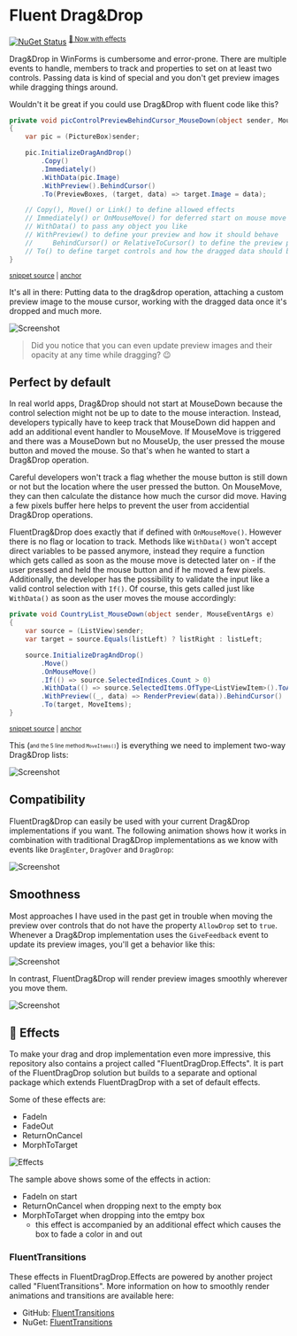 # Fluent Drag&Drop

[![NuGet Status](https://img.shields.io/nuget/v/FluentDragDrop.svg)](https://www.nuget.org/packages/FluentDragDrop/) <sup>[🔆 Now with effects](#-effects)</sup>

Drag&Drop in WinForms is cumbersome and error-prone. There are multiple events to handle, members to track and properties to set on at least two controls. Passing data is kind of special and you don't get preview images while dragging things around.

Wouldn't it be great if you could use Drag&Drop with fluent code like this?

<!-- snippet: ImmediateUsage -->
<a id='snippet-immediateusage'></a>
```cs
private void picControlPreviewBehindCursor_MouseDown(object sender, MouseEventArgs e)
{
    var pic = (PictureBox)sender;

    pic.InitializeDragAndDrop()
        .Copy()
        .Immediately()
        .WithData(pic.Image)
        .WithPreview().BehindCursor()
        .To(PreviewBoxes, (target, data) => target.Image = data);

    // Copy(), Move() or Link() to define allowed effects
    // Immediately() or OnMouseMove() for deferred start on mouse move
    // WithData() to pass any object you like
    // WithPreview() to define your preview and how it should behave
    //     BehindCursor() or RelativeToCursor() to define the preview placement
    // To() to define target controls and how the dragged data should be used on drop
}
```
<sup><a href='/src/FluentDragDropExample/TestForm.cs#L32-L51' title='Snippet source file'>snippet source</a> | <a href='#snippet-immediateusage' title='Start of snippet'>anchor</a></sup>
<!-- endSnippet -->

It's all in there: Putting data to the drag&drop operation, attaching a custom preview image to the mouse cursor, working with the dragged data once it's dropped and much more.

![Screenshot](doc/PreviewDragStyles.gif)

> Did you notice that you can even update preview images and their opacity at any time while dragging? 😉

## Perfect by default

In real world apps, Drag&Drop should not start at MouseDown because the control selection might not be up to date to the mouse interaction. Instead, developers typically have to keep track that MouseDown did happen and add an additional event handler to MouseMove. If MouseMove is triggered and there was a MouseDown but no MouseUp, the user pressed the mouse button and moved the mouse. So that's when he wanted to start a Drag&Drop operation.

Careful developers won't track a flag whether the mouse button is still down or not but the location where the user pressed the button. On MouseMove, they can then calculate the distance how much the cursor did move. Having a few pixels buffer here helps to prevent the user from accidential Drag&Drop operations. 

FluentDrag&Drop does exactly that if defined with `OnMouseMove()`. However there is no flag or location to track. Methods like `WithData()` won't accept direct variables to be passed anymore, instead they require a function which gets called as soon as the mouse move is detected later on - if the user pressed and held the mouse button and if he moved a few pixels. Additionally, the developer has the possibility to validate the input like a valid control selection with `If()`. Of course, this gets called just like `WithData()` as soon as the user moves the mouse accordingly:

<!-- snippet: DelayedUsage -->
<a id='snippet-delayedusage'></a>
```cs
private void CountryList_MouseDown(object sender, MouseEventArgs e)
{
    var source = (ListView)sender;
    var target = source.Equals(listLeft) ? listRight : listLeft;

    source.InitializeDragAndDrop()
        .Move()
        .OnMouseMove()
        .If(() => source.SelectedIndices.Count > 0)
        .WithData(() => source.SelectedItems.OfType<ListViewItem>().ToArray())
        .WithPreview((_, data) => RenderPreview(data)).BehindCursor()
        .To(target, MoveItems);
}
```
<sup><a href='/src/FluentDragDropExample/TestForm.cs#L80-L94' title='Snippet source file'>snippet source</a> | <a href='#snippet-delayedusage' title='Start of snippet'>anchor</a></sup>
<!-- endSnippet -->

This (<sub><sup>and the 5 line method `MoveItems()`</sub></sup>) is everything we need to implement two-way Drag&Drop lists:

![Screenshot](doc/RealWorld.gif)

## Compatibility

FluentDrag&Drop can easily be used with your current Drag&Drop implementations if you want. The following animation shows how it works in combination with traditional Drag&Drop implementations as we know with events like `DragEnter`, `DragOver` and `DragDrop`:

![Screenshot](doc/Compatibility.gif)

## Smoothness

Most approaches I have used in the past get in trouble when moving the preview over controls that do not have the property `AllowDrop` set to `true`. Whenever a Drag&Drop implementation uses the `GiveFeedback` event to update its preview images, you'll get a behavior like this:

![Screenshot](doc/AllowDropFalseWithoutFluent.gif)

In contrast, FluentDrag&Drop will render preview images smoothly wherever you move them.

![Screenshot](doc/AllowDropFalse.gif)

## 🔆 Effects

To make your drag and drop implementation even more impressive, this repository also contains a project called "FluentDragDrop.Effects". It is part of the FluentDragDrop solution but builds to a separate and optional package which extends FluentDragDrop with a set of default effects.

Some of these effects are: 
- FadeIn
- FadeOut
- ReturnOnCancel
- MorphToTarget

![Effects](doc/Effects.gif)

The sample above shows some of the effects in action:
- FadeIn on start
- ReturnOnCancel when dropping next to the empty box
- MorphToTarget when dropping into the emtpy box
  - this effect is accompanied by an additional effect which causes the box to fade a color in and out

### FluentTransitions

These effects in FluentDragDrop.Effects are powered by another project called "FluentTransitions". More information on how to smoothly render animations and transitions are available here:
- GitHub: [FluentTransitions](https://github.com/awaescher/FluentTransitions)
- NuGet: [FluentTransitions](https://www.nuget.org/packages/FluentTransitions)
